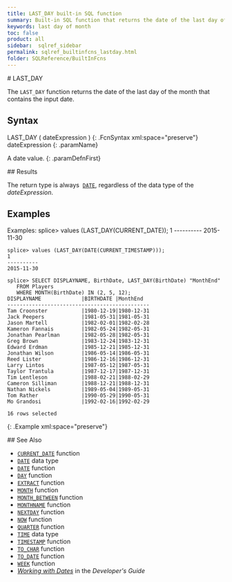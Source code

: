 ```yaml
---
title: LAST_DAY built-in SQL function
summary: Built-in SQL function that returns the date of the last day of a month
keywords: last day of month
toc: false
product: all
sidebar:  sqlref_sidebar
permalink: sqlref_builtinfcns_lastday.html
folder: SQLReference/BuiltInFcns
---
```

<section>
<div class="TopicContent" data-swiftype-index="true" markdown="1">
# LAST_DAY

The `LAST_DAY` function returns the date of the last day of the month
that contains the input date.

## Syntax

<div class="fcnWrapperWide" markdown="1">
    LAST_DAY ( dateExpression )
{: .FcnSyntax xml:space="preserve"}

</div>
<div class="paramList" markdown="1">
dateExpression
{: .paramName}

A date value.
{: .paramDefnFirst}

</div>
## Results

The return type is always &nbsp;[`DATE`](sqlref_builtinfcns_date.html),
regardless of the data type of the *dateExpression*.

## Examples

<div class="preWrapper" markdown="1">
    Examples:
    splice> values (LAST_DAY(CURRENT_DATE));
    1
    ----------
    2015-11-30
    
    splice> values (LAST_DAY(DATE(CURRENT_TIMESTAMP)));
    1
    ----------
    2015-11-30
    
    splice> SELECT DISPLAYNAME, BirthDate, LAST_DAY(BirthDate) "MonthEnd"
       FROM Players
       WHERE MONTH(BirthDate) IN (2, 5, 12);
    DISPLAYNAME             |BIRTHDATE |MonthEnd
    ----------------------------------------------
    Tam Croonster           |1980-12-19|1980-12-31
    Jack Peepers            |1981-05-31|1981-05-31
    Jason Martell           |1982-02-01|1982-02-28
    Kameron Fannais         |1982-05-24|1982-05-31
    Jonathan Pearlman       |1982-05-28|1982-05-31
    Greg Brown              |1983-12-24|1983-12-31
    Edward Erdman           |1985-12-21|1985-12-31
    Jonathan Wilson         |1986-05-14|1986-05-31
    Reed Lister             |1986-12-16|1986-12-31
    Larry Lintos            |1987-05-12|1987-05-31
    Taylor Trantula         |1987-12-17|1987-12-31
    Tim Lentleson           |1988-02-21|1988-02-29
    Cameron Silliman        |1988-12-21|1988-12-31
    Nathan Nickels          |1989-05-04|1989-05-31
    Tom Rather              |1990-05-29|1990-05-31
    Mo Grandosi             |1992-02-16|1992-02-29
    
    16 rows selected
{: .Example xml:space="preserve"}

</div>
## See Also

* [`CURRENT_DATE`](sqlref_builtinfcns_currentdate.html) function
* [`DATE`](sqlref_builtinfcns_date.html) data type
* [`DATE`](sqlref_builtinfcns_date.html) function
* [`DAY`](sqlref_builtinfcns_day.html) function
* [`EXTRACT`](sqlref_builtinfcns_extract.html) function
* [`MONTH`](sqlref_builtinfcns_month.html) function
* [`MONTH_BETWEEN`](sqlref_builtinfcns_monthbetween.html) function
* [`MONTHNAME`](sqlref_builtinfcns_monthname.html) function
* [`NEXTDAY`](sqlref_builtinfcns_day.html) function
* [`NOW`](sqlref_builtinfcns_now.html) function
* [`QUARTER`](sqlref_builtinfcns_quarter.html) function
* [`TIME`](sqlref_builtinfcns_time.html) data type
* [`TIMESTAMP`](sqlref_builtinfcns_timestamp.html) function
* [`TO_CHAR`](sqlref_builtinfcns_char.html) function
* [`TO_DATE`](sqlref_builtinfcns_date.html) function
* [`WEEK`](sqlref_builtinfcns_week.html) function
* *[Working with Dates](developers_fundamentals_dates.html)* in the
  *Developer's Guide*

</div>
</section>


